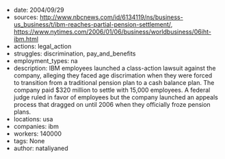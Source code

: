 - date: 2004/09/29
- sources: http://www.nbcnews.com/id/6134119/ns/business-us_business/t/ibm-reaches-partial-pension-settlement/, https://www.nytimes.com/2006/01/06/business/worldbusiness/06iht-ibm.html
- actions: legal_action
- struggles: discrimination, pay_and_benefits
- employment_types: na
- description: IBM employees launched a class-action lawsuit against the company, alleging they faced age discrimation when they were forced to transition from a traditional pension plan to a cash balance plan. The company paid $320 million to settle with 15,000 employees. A federal judge ruled in favor of employees but the company launched an appeals process that dragged on until 2006 when they officially froze pension plans.
- locations: usa
- companies: ibm
- workers: 140000
- tags: None
- author: nataliyaned
